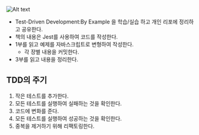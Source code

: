 ![Alt text](http://image.yes24.com/momo/TopCate344/MidCate002/34310491.jpg)

- Test-Driven Development:By Example 을 학습/실습 하고 개인 리포에 정리하고 공유한다.
- 책의 내용은 Jest를 사용하여 코드를 작성한다.
- 1부를 읽고 예제를 자바스크립트로 변형하여 작성한다.
    - 각 장별 내용을 커밋한다.
- 3부를 읽고 내용을 정리한다.

## TDD의 주기
1. 작은 테스트를 추가한다.
2. 모든 테스트를 실행하여 실패하는 것을 확인한다.
3. 코드에 변화를 준다.
4. 모든 테스트를 실행하여 성공하는 것을 확인한다.
5. 중복을 제거하기 위해 리팩토링한다.